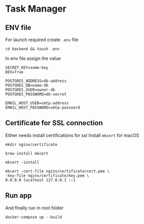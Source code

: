 # Task Manager
## ENV file
For launch required create `.env` file
```
cd backend && touch .env
```

In env file assign the value
```
SECRET_KEY=some-key
DEV=True

POSTGRES_ADDRESS=db-address
POSTGRES_DB=name-db
POSTGRES_USER=owner-db
POSTGRES_PASSWORD=db-secret

EMAIL_HOST_USER=smtp-address
EMAIL_HOST_PASSWORD=smtp-password
```
## Certificate for SSL connection
Either needs install certifications for ssl
Install `mkcert` for macOS
```
mkdir nginx/certificate

brew install mkcert

mkcert -install

mkcert -cert-file nginx/certificate/cert.pem \
-key-file nginx/certificate/key.pem \
0.0.0.0 localhost 127.0.0.1 ::1
```
## Run app
And finally run in root folder
```
docker-compose up --build
```